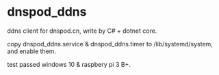 # dnspod_ddns
ddns client for dnspod.cn, write by C# + dotnet core.

copy dnspod_ddns.service & dnspod_ddns.timer to /lib/systemd/system, and enable them.

test passed windows 10 & raspbery pi 3 B+.
